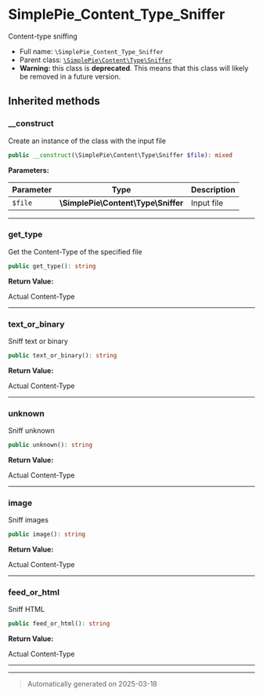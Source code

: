 
# SimplePie_Content_Type_Sniffer

Content-type sniffing



* Full name: `\SimplePie_Content_Type_Sniffer`
* Parent class: [`\SimplePie\Content\Type\Sniffer`](./SimplePie/Content/Type/Sniffer.md)
* **Warning:** this class is **deprecated**. This means that this class will likely be removed in a future version.






## Inherited methods


### __construct

Create an instance of the class with the input file

```php
public __construct(\SimplePie\Content\Type\Sniffer $file): mixed
```








**Parameters:**

| Parameter | Type | Description |
|-----------|------|-------------|
| `$file` | **\SimplePie\Content\Type\Sniffer** | Input file |





***

### get_type

Get the Content-Type of the specified file

```php
public get_type(): string
```









**Return Value:**

Actual Content-Type




***

### text_or_binary

Sniff text or binary

```php
public text_or_binary(): string
```









**Return Value:**

Actual Content-Type




***

### unknown

Sniff unknown

```php
public unknown(): string
```









**Return Value:**

Actual Content-Type




***

### image

Sniff images

```php
public image(): string
```









**Return Value:**

Actual Content-Type




***

### feed_or_html

Sniff HTML

```php
public feed_or_html(): string
```









**Return Value:**

Actual Content-Type




***


***
> Automatically generated on 2025-03-18
